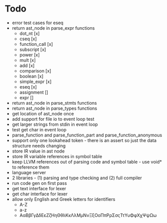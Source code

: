 # Todo
* error test cases for eseq
* return ast_node in parse_expr functions
  * dot_nt [x]
  * cseq [x]
  * function_call [x]
  * subscript [x]
  * power [x]
  * mult [x]
  * add [x]
  * comparison [x]
  * boolean [x]
  * simple_expr [x]
  * eseq [x]
  * assignment []
  * expr []
* return ast_node in parse_stmts functions
* return ast_node in parse_types functions
* get location of ast_node once
* add support for file io to event loop test
* get larger strings from stdin in event loop
* test get char in event loop
* parse_function and parse_function_part and parse_function_anonymous
* support only one lookahead token - there is an assert so just the data structure needs changing
* store IR value in ast node
* store IR variable references in symbol table
* keep LLVM references out of parsing code and symbol table - use void* to reference them
* language server
* 2 libraries - (1) parsing and type checking and (2) full compiler
* run code gen on first pass
* get text interface for lexer
* get char interface for lexer
* allow only English and Greek letters for identifiers
  * A-Z
  * a-z
  * ΑαΒβΓγΔδΕεΖζΗηΘθΙιΚκΛλΜμΝνΞξΟοΠπΡρΣσςΤτΥυΦφΧχΨψΩω
